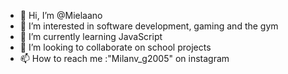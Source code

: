 - 👋 Hi, I’m @Mielaano
- 👀 I’m interested in software development, gaming and the gym
- 🌱 I’m currently learning JavaScript
- 💞️ I’m looking to collaborate on school projects
- 📫 How to reach me :"Milanv_g2005" on instagram

<!---
Mielaano/Mielaano is a ✨ special ✨ repository because its `README.md` (this file) appears on your GitHub profile.
You can click the Preview link to take a look at your changes.
--->
